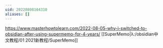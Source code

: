 ```yaml
---
uid: 20220808104310
aliases: []
---
```

https://www.masterhowtolearn.com/2022-08-05-why-i-switched-to-obsidian-after-using-supermemo-for-4-years/
[[SuperMemo|λ:/obsidian中文教程/01 2021新教程/SuperMemo]]